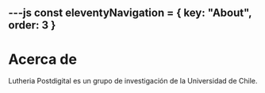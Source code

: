 ---js
const eleventyNavigation = {
 key: "About",
 order: 3
}
---

# Acerca de

Lutheria Postdigital es un grupo de investigación de la Universidad de Chile.
